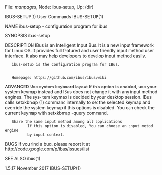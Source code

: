 File: *manpages*,  Node: ibus-setup,  Up: (dir)

IBUS-SETUP(1)                    User Commands                   IBUS-SETUP(1)



NAME
       ibus-setup - configuration program for ibus


SYNOPSIS
       ibus-setup


DESCRIPTION
       IBus is an Intelligent Input Bus. It is a new input framework for Linux
       OS. It provides full featured  and  user  friendly  input  method  user
       interface.  It also may help developers to develop input method easily.


       ibus-setup is the configuration program for IBus.


       Homepage: https://github.com/ibus/ibus/wiki


ADVANCED
       Use system keyboard layout
              If  this  option  is enabled, use your system keymap instead and
              IBus does not change it with any input method engines. The  sys‐
              tem  keymap  is  decided  by  your  desktop  session. IBus calls
              setxkbmap (1) command internally to set the selected keymap  and
              override the system keymap if this options is disabled.  You can
              check the current keymap with setxkbmap -query command.

       Share the same input method among all applications
              If this option is disabled, You can choose an input metod engine
              by input context.


BUGS
       If      you     find     a     bug,     please     report     it     at
       http://code.google.com/p/ibus/issues/list


SEE ALSO
       ibus(1)



1.5.17                           November 2017                   IBUS-SETUP(1)
